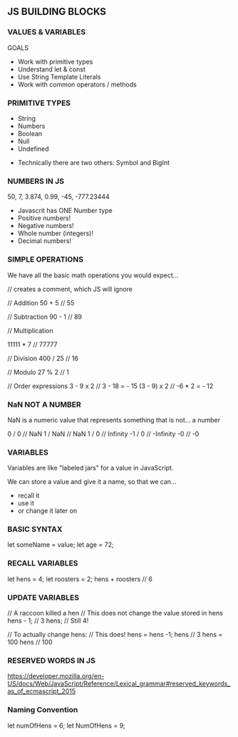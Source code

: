 ## JS BUILDING BLOCKS

### VALUES & VARIABLES

GOALS

- Work with primitive types
- Understand let & const
- Use String Template Literals
- Work with common operators / methods

### PRIMITIVE TYPES

- String
- Numbers
- Boolean
- Null
- Undefined

* Technically there are two others: Symbol and BigInt

### NUMBERS IN JS

50, 7, 3.874, 0.99, -45, -777.23444

- Javascrit has ONE Number type
- Positive numbers!
- Negative numbers!
- Whole number (integers)!
- Decimal numbers!

### SIMPLE OPERATIONS

We have all the basic math operations you would expect...

// creates a comment, which JS will ignore

// Addition
50 + 5 // 55

// Subtraction
90 - 1 // 89

// Multiplication

11111 \* 7 // 77777

// Division
400 / 25 // 16

// Modulo
27 % 2 // 1

// Order expressions
3 - 9 x 2 // 3 - 18 = - 15
(3 - 9) x 2 // -6 \* 2 = - 12

### NaN NOT A NUMBER

NaN is a numeric value that represents something that is not... a number

0 / 0 // NaN
1 / NaN // NaN
1 / 0 // Infinity
-1 / 0 // -Infinity
-0 // -0

### VARIABLES

Variables are like "labeled jars" for a value in JavaScript.

We can store a value and give it a name, so that we can...

- recall it
- use it
- or change it later on

### BASIC SYNTAX

let someName = value;
let age = 72;

### RECALL VARIABLES

let hens = 4;
let roosters = 2;
hens + roosters // 6

### UPDATE VARIABLES

// A raccoon killed a hen
// This does not change the value stored in hens
hens - 1; // 3
hens; // Still 4!

// To actually change hens:
// This does!
hens = hens -1;
hens // 3
hens = 100
hens // 100

### RESERVED WORDS IN JS

https://developer.mozilla.org/en-US/docs/Web/JavaScript/Reference/Lexical_grammar#reserved_keywords_as_of_ecmascript_2015

### Naming Convention

let numOfHens = 6;
let NumOfHens = 9;
